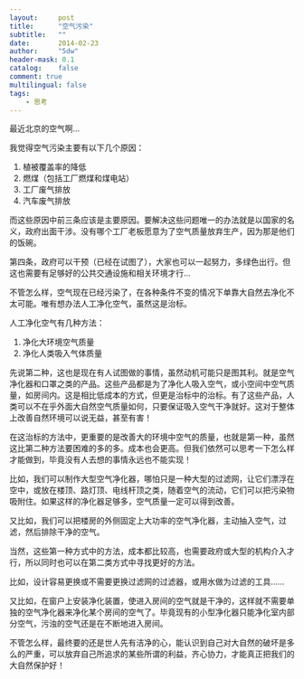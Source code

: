 ```yaml
---
layout:     post
title:      "空气污染"
subtitle:   ""
date:       2014-02-23
author:     "5dw"
header-mask: 0.1
catalog:    false
comment: true
multilingual: false
tags:
    - 思考
---
```


最近北京的空气啊…

我觉得空气污染主要有以下几个原因：

1. 植被覆盖率的降低
2. 燃煤（包括工厂燃煤和煤电站）
3. 工厂废气排放
4. 汽车废气排放

而这些原因中前三条应该是主要原因。要解决这些问题唯一的办法就是以国家的名义，政府出面干涉。没有哪个工厂老板愿意为了空气质量放弃生产，因为那是他们的饭碗。

第四条，政府可以干预（已经在试图了），大家也可以一起努力，多绿色出行。但这也需要有足够好的公共交通设施和相关环境才行…

不管怎么样，空气现在已经污染了，在各种条件不变的情况下单靠大自然去净化不太可能。唯有想办法人工净化空气，虽然这是治标。

人工净化空气有几种方法：

1. 净化大环境空气质量
2. 净化人类吸入气体质量

先说第二种，这也是现在有人试图做的事情，虽然动机可能只是图其利。就是空气净化器和口罩之类的产品。这些产品都是为了净化人吸入空气，或小空间中空气质量，如房间内。这是相比低成本的方式，但更是治标中的治标。有了这些产品，人类可以不在乎外面大自然空气质量如何，只要保证吸入空气干净就好。这对于整体上改善自然环境可以说无益，甚至有害！

在这治标的方法中，更重要的是改善大的环境中空气的质量，也就是第一种，虽然这比第二种方法要困难的多的多。成本也会更高。但我们依然可以思考一下怎么样才能做到，毕竟没有人去想的事情永远也不能实现！

比如，我们可以制作大型空气净化器，哪怕只是一种大型的过滤网，让它们漂浮在空中，或放在楼顶、路灯顶、电线杆顶之类，随着空气的流动，它们可以把污染物吸附住。如果这样的净化器足够多，空气质量一定可以得到改善。

又比如，我们可以把楼房的外侧固定上大功率的空气净化器，主动抽入空气，过滤，然后排除干净的空气。

当然，这些第一种方式中的方法，成本都比较高，也需要政府或大型的机构介入才行，所以同时也可以在第二类方式中寻找更好的方法。

比如，设计容易更换或不需要更换过滤网的过滤器，或用水做为过滤的工具……

又比如，在窗户上安装净化装置，使进入房间的空气就是干净的，这样就不需要单独的空气净化器来净化某个房间的空气了。毕竟现有的小型净化器只能净化室内部分空气，污浊的空气还是在不断地进入房间。

不管怎么样，最终要的还是世人先有洁净的心，能认识到自己对大自然的破坏是多么的严重，可以放弃自己所追求的某些所谓的利益，齐心协力，才能真正把我们的大自然保护好！
